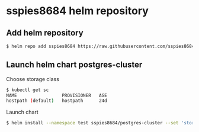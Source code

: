 # sspies8684 helm repository
 
## Add helm repository

```bash
$ helm repo add sspies8684 https://raw.githubusercontent.com/sspies8684/helm-repo/master
```

## Launch helm chart postgres-cluster

Choose storage class
```bash
$ kubectl get sc
NAME                 PROVISIONER   AGE
hostpath (default)   hostpath      24d
```

Launch chart
```bash
$ helm install --namespace test sspies8684/postgres-cluster --set 'storage.class=hostpath'
```
